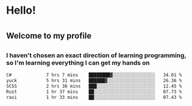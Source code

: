 
<h1>Hello!<h1>
<h2>Welcome to my profile<h2>
<h3>I haven't chosen an exact direction of learning programming, so I'm learning everything I can get my hands on</h3>

<!--START_SECTION:waka-->

```txt
C#             7 hrs 7 mins    ████████▓░░░░░░░░░░░░░░░░   34.01 %
yuck           5 hrs 31 mins   ██████▓░░░░░░░░░░░░░░░░░░   26.36 %
SCSS           2 hrs 36 mins   ███░░░░░░░░░░░░░░░░░░░░░░   12.45 %
Rust           1 hr 37 mins    ██░░░░░░░░░░░░░░░░░░░░░░░   07.73 %
rasi           1 hr 33 mins    ██░░░░░░░░░░░░░░░░░░░░░░░   07.43 %
```

<!--END_SECTION:waka-->
